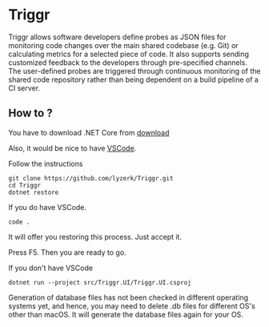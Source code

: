# Triggr


Triggr allows  software  developers  define  probes  as JSON files for monitoring code changes over the main shared codebase (e.g. Git) or calculating metrics for a selected piece of code. It also supports sending customized feedback to the developers  through  pre-specified  channels.  The  user-defined probes  are  triggered  through  continuous  monitoring  of  the shared code repository rather than being dependent on a build pipeline of a CI server.

## How to ?

You have to download .NET Core from [download](https://www.microsoft.com/net/download/)

Also, it would be nice to have [VSCode](https://code.visualstudio.com/download).

Follow the instructions
```
git clone https://github.com/lyzerk/Triggr.git
cd Triggr
dotnet restore
```

If you do have VSCode.

```
code .
```

It will offer you restoring this process. Just accept it. 

Press F5. Then you are ready to go.

If you don't have VSCode

```
dotnet run --project src/Triggr.UI/Triggr.UI.csproj
```

Generation of database files has not been checked in different operating systems yet, and hence, you may need to delete .db files for different OS's other than macOS. It will generate the database files again for your OS.
